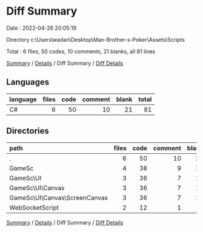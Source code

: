 # Diff Summary

Date : 2022-04-26 20:05:19

Directory c:\Users\wadan\Desktop\Man-Brother-s-Poker\Assets\Scripts

Total : 6 files,  50 codes, 10 comments, 21 blanks, all 81 lines

[Summary](results.md) / [Details](details.md) / Diff Summary / [Diff Details](diff-details.md)

## Languages
| language | files | code | comment | blank | total |
| :--- | ---: | ---: | ---: | ---: | ---: |
| C# | 6 | 50 | 10 | 21 | 81 |

## Directories
| path | files | code | comment | blank | total |
| :--- | ---: | ---: | ---: | ---: | ---: |
| . | 6 | 50 | 10 | 21 | 81 |
| GameSc | 4 | 38 | 9 | 19 | 66 |
| GameSc\UI | 3 | 36 | 7 | 13 | 56 |
| GameSc\UI\Canvas | 3 | 36 | 7 | 13 | 56 |
| GameSc\UI\Canvas\ScreenCanvas | 3 | 36 | 7 | 13 | 56 |
| WebSocketScript | 2 | 12 | 1 | 2 | 15 |

[Summary](results.md) / [Details](details.md) / Diff Summary / [Diff Details](diff-details.md)